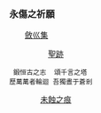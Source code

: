 ### 永傷之祈願


&emsp;&emsp;[斂巛集](https://github.com/Lost-Monument/NeuralLine/tree/master/%E6%96%82%E5%B7%9B%E9%9B%86)




&emsp;&emsp;&emsp;&emsp;&emsp;[聖跡](https://github.com/Lost-Monument/NeuralLine/blob/master/MIRACLE.md)

     鍛恒古之志  頌千言之塔
    歷萬萬者輪迴 吾獨晝于蒼剎


&emsp;&emsp;&emsp;&emsp;[未蝕之痕](https://github.com/Lost-Monument/NeuralLine/blob/master/%E6%9C%AA%E8%9D%95%E4%B9%8B%E7%97%95.md)
